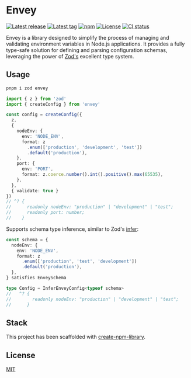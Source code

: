 # Envey

[![Latest release](https://badgen.net/github/release/samialdury/envey)](https://github.com/samialdury/envey/releases/latest)
[![Latest tag](https://badgen.net/github/tag/samialdury/envey)](https://github.com/samialdury/envey/tags)
[![npm](https://badgen.net/npm/v/envey)](https://www.npmjs.com/package/envey)
[![License](https://badgen.net/github/license/samialdury/envey)](LICENSE)
[![CI status](https://github.com/samialdury/envey/actions/workflows/ci.yaml/badge.svg)](https://github.com/samialdury/envey/actions/workflows/ci.yaml)

Envey is a library designed to simplify the process of managing and validating environment variables in Node.js applications. It provides a fully type-safe solution for defining and parsing configuration schemas, leveraging the power of [Zod's](https://zod.dev/) excellent type system.

## Usage

```sh
pnpm i zod envey
```

```ts
import { z } from 'zod'
import { createConfig } from 'envey'

const config = createConfig({
  z,
  {
    nodeEnv: {
      env: 'NODE_ENV',
      format: z
        .enum(['production', 'development', 'test'])
        .default('production'),
    },
    port: {
      env: 'PORT',
      format: z.coerce.number().int().positive().max(65535),
    },
  },
  { validate: true }
})
// ^? {
//      readonly nodeEnv: "production" | "development" | "test";
//      readonly port: number;
//    }
```

Supports schema type inference, similar to Zod's [infer](https://zod.dev/?id=type-inference):

```ts
const schema = {
  nodeEnv: {
    env: 'NODE_ENV',
    format: z
      .enum(['production', 'test', 'development'])
      .default('production'),
  },
} satisfies EnveySchema

type Config = InferEnveyConfig<typeof schema>
//   ^? {
//        readonly nodeEnv: "production" | "development" | "test";
//      }
```

## Stack

This project has been scaffolded with [create-npm-library](https://github.com/samialdury/create-npm-library).

## License

[MIT](LICENSE)
